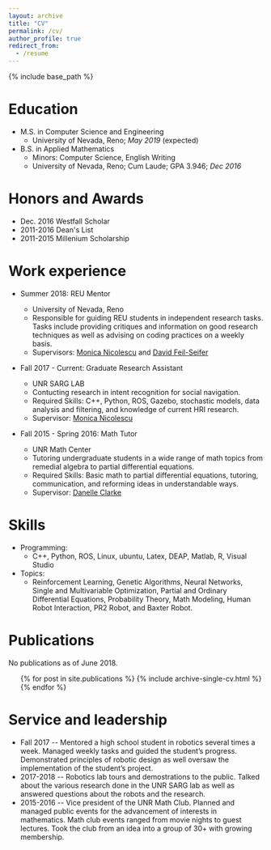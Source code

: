```yaml
---
layout: archive
title: "CV"
permalink: /cv/
author_profile: true
redirect_from:
  - /resume
---
```


{% include base_path %}

Education
======
* M.S. in Computer Science and Engineering
  * University of Nevada, Reno; _May 2019_ (expected)
* B.S. in Applied Mathematics
  * Minors: Computer Science, English Writing
  * University of Nevada, Reno; Cum Laude; GPA 3.946; _Dec 2016_

Honors and Awards
======
* Dec. 2016 Westfall Scholar
* 2011-2016 Dean's List
* 2011-2015 Millenium Scholarship

Work experience
======
* Summer 2018: REU Mentor
  * University of Nevada, Reno
  * Responsible for guiding REU students in independent research tasks. Tasks include providing critiques and information on good research techniques as well as advising on coding practices on a weekly basis.
  * Supervisors: [Monica Nicolescu](https://www.cse.unr.edu/~monica/) and [David Feil-Seifer](https://www.cse.unr.edu/~dave/)

* Fall 2017 - Current: Graduate Research Assistant
  * UNR SARG LAB
  * Contucting research in intent recognition for social navigation.
  * Required Skills: C++, Python, ROS, Gazebo, stochastic models, data analysis and filtering, and knowledge of current HRI research.
  * Supervisor: [Monica Nicolescu](https://www.cse.unr.edu/~monica/)
  
* Fall 2015 - Spring 2016: Math Tutor
  * UNR Math Center
  * Tutoring undergraduate students in a wide range of math topics from remedial algebra to partial differential equations.
  * Required Skills: Basic math to partial differential equations, tutoring, communication, and reforming ideas in understandable ways.
  * Supervisor: [Danelle Clarke](ddclarke@unr.edu)

Skills
======
* Programming:
  * C++, Python, ROS, Linux, ubuntu, Latex, DEAP, Matlab, R, Visual Studio
* Topics: 
  * Reinforcement Learning, Genetic Algorithms, Neural Networks, Single and Multivariable Optimization, Partial and Ordinary Differential Equations, Probability Theory, Math Modeling, Human Robot Interaction, PR2 Robot, and Baxter Robot.

Publications
======
No publications as of June 2018.
  <ul>{% for post in site.publications %}
    {% include archive-single-cv.html %}
  {% endfor %}</ul>
<!--   
Talks
======
  <ul>{% for post in site.talks %}
    {% include archive-single-talk-cv.html %}
  {% endfor %}</ul> -->
  
<!-- Teaching
======
  <ul>{% for post in site.teaching %}
    {% include archive-single-cv.html %}
  {% endfor %}</ul> -->
  
Service and leadership
======
* Fall 2017 -- Mentored a high school student in robotics several times a week. Managed weekly tasks and guided the student’s progress. Demonstrated principles of robotic design as well oversaw the implementation of the student’s project.
* 2017-2018 -- Robotics lab tours and demostrations to the public. Talked about the various research done in the UNR SARG lab as well as answered questions about the robots and the research.
* 2015-2016 -- Vice president of the UNR Math Club. Planned and managed public events for the advancement of interests in mathematics. Math club events ranged from movie nights to guest lectures. Took the club from an idea into a group of 30+ with growing membership.

